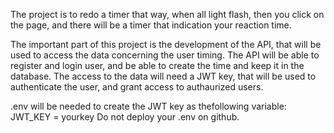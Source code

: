 The project is to redo a timer that way, when all light flash, then you click on the page, and there will be a timer that indication your reaction time.

The important part of this project is the development of the API, that will be used to access the data concerning the user timing.
The API will be able to register and login user, and be able to create the time and keep it in the database.
The access to the data will need a JWT key, that will be used to authenticate the user, and grant access to authaurized users.

.env will be needed to create the JWT key as thefollowing variable: JWT_KEY = yourkey
Do not deploy your .env on github.